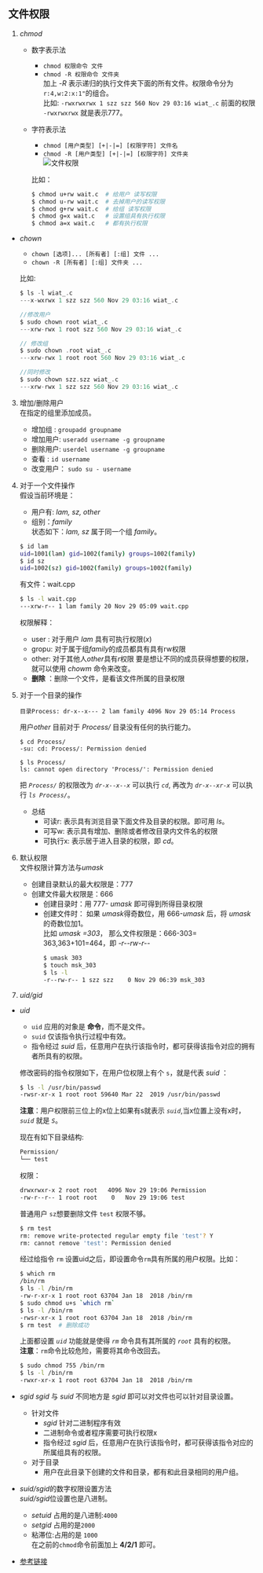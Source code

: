 ## 文件权限

1. *chmod*  
    + 数字表示法
        + `chmod 权限命令 文件`  
        + `chmod -R 权限命令 文件夹`   
        加上 *-R*  表示递归的执行文件夹下面的所有文件。权限命令分为`r:4,w:2:x:1"`的组合。  
        比如: `-rwxrwxrwx 1 szz szz 560 Nov 29 03:16 wiat_.c` 前面的权限 `-rwxrwxrwx` 就是表示777。
    + 字符表示法  
        + `chmod [用户类型] [+|-|=] [权限字符] 文件名`     
        + `chmod -R [用户类型] [+|-|=] [权限字符] 文件夹`     
        ![文件权限](文件权限.jpg)

        
        比如：
        ```bash
        $ chmod u+rw wait.c  # 给用户 读写权限
        $ chmod u-rw wait.c  # 去掉用户的读写权限
        $ chmod g+rw wait.c  # 给组 读写权限
        $ chmod g=x wait.c   # 设置组具有执行权限
        $ chmod a=x wait.c   # 都有执行权限
        ```

+ *chown* 
    + `chown [选项]... [所有者] [:组] 文件 ...`
    + `chown -R [所有者] [:组] 文件夹 ...`

    比如:
    ```c
    $ ls -l wiat_.c 
    ---x-wxrwx 1 szz szz 560 Nov 29 03:16 wiat_.c

    //修改用户
    $ sudo chown root wiat_.c 
    ---xrw-rwx 1 root szz 560 Nov 29 03:16 wiat_.c

    // 修改组
    $ sudo chown .root wiat_.c 
    ---xrw-rwx 1 root root 560 Nov 29 03:16 wiat_.c

    //同时修改
    $ sudo chown szz.szz wiat_.c 
    ---xrw-rwx 1 szz szz 560 Nov 29 03:16 wiat_.c
    ```

3. 增加/删除用户  
    在指定的组里添加成员。
    + 增加组  : `groupadd groupname`
    + 增加用户: `useradd username -g groupname` 
    + 删除用户: `userdel username -g groupname` 
    + 查看 : `id username`
    + 改变用户： `sudo su - username`
4. 对于一个文件操作  
    假设当前环境是：       
    + 用户有: *lam, sz, other*
    + 组别：*family*  
    状态如下：*lam, sz* 属于同一个组 *family*。
    ```bash
    $ id lam
    uid=1001(lam) gid=1002(family) groups=1002(family)
    $ id sz
    uid=1002(sz) gid=1002(family) groups=1002(family)
    ``` 
    有文件：wait.cpp
    ```bash
    $ ls -l wait.cpp 
    ---xrw-r-- 1 lam family 20 Nov 29 05:09 wait.cpp
    ```
    权限解释：  
    + user : 对于用户 *lam* 具有可执行权限(*x*)
    + gropu: 对于属于组*family*的成员都具有具有rw权限
    + other: 对于其他人*other*具有*r*权限
    要是想让不同的成员获得想要的权限，就可以使用 *chowm* 命令来改变。      
    + **删除** ：删除一个文件，是看该文件所属的目录权限

5. 对于一个目录的操作
    
    ` 目录Process: dr-x--x--- 2 lam family 4096 Nov 29 05:14 Process `

    用户*other* 目前对于 *Process/* 目录没有任何的执行能力。
    ```
    $ cd Process/
    -su: cd: Process/: Permission denied

    $ ls Process/
    ls: cannot open directory 'Process/': Permission denied
    ```
    把 *`Process/`* 的权限改为 *`dr-x--x--x`* 可以执行 *`cd`*, 再改为 *`dr-x--xr-x`* 可以执行 *`ls Process/`*。 
    
    + 总结
        + 可读r: 表示具有浏览目录下面文件及目录的权限。即可用 *ls*。
        + 可写w: 表示具有增加、删除或者修改目录内文件名的权限
        + 可执行x: 表示居于进入目录的权限，即 *cd*。 
    
6. 默认权限  
    文件权限计算方法与*umask*   
    +  创建目录默认的最大权限是：777
    + 创建文件最大权限是：666  
        + 创建目录时：用 777- *umask* 即可得到所得目录权限  
        + 创建文件时：
            如果 *umask*得奇数位，用 666-*umask* 后，将 *umask* 的奇数位加1。  
            比如 *umask =303*， 那么文件权限是：666-303= 363,363+101=464，即 *-r--rw-r--*
            ```bash
            $ umask 303
            $ touch msk_303
            $ ls -l
            -r--rw-r-- 1 szz szz    0 Nov 29 06:39 msk_303
            ```

7. *uid/gid*  
+  *uid*  
    + `uid` 应用的对象是 **命令**，而不是文件。  
    + `suid` 仅该指令执行过程中有效。
    +  指令经过 *suid* 后，任意用户在执行该指令时，都可获得该指令对应的拥有者所具有的权限。   

    修改密码的指令权限如下，在用户位权限上有个 `s`，就是代表 *suid* ：
    ```bash
    $ ls -l /usr/bin/passwd
    -rwsr-xr-x 1 root root 59640 Mar 22  2019 /usr/bin/passwd
    ```
    **注意**：用户权限前三位上的x位上如果有s就表示 *`suid`*,当x位置上没有x时， *`suid`* 就是 *`S`*。

    现在有如下目录结构:  
    ```bash
    Permission/
    └── test
    ```
    权限：
    ```bash 
    drwxrwxr-x 2 root root   4096 Nov 29 19:06 Permission
    -rw-r--r-- 1 root root    0   Nov 29 19:06 test
    ```
    普通用户 `sz`想要删除文件 `test` 权限不够。  
    ```bash
    $ rm test
    rm: remove write-protected regular empty file 'test'? Y
    rm: cannot remove 'test': Permission denied
    ```
    经过给指令 `rm` 设置uid之后，即设置命令`rm`具有所属的用户权限。比如：
    ```bash
    $ which rm
    /bin/rm
    $ ls -l /bin/rm
    -rw-r-xr-x 1 root root 63704 Jan 18  2018 /bin/rm
    $ sudo chmod u+s `which rm`
    $ ls -l /bin/rm
    -rwsr-xr-x 1 root root 63704 Jan 18  2018 /bin/rm
    $ rm test  # 删除成功
    ```
    上面都设置 *`uid`* 功能就是使得 *`rm`* 命令具有其所属的 *`root`* 具有的权限。  
    **注意**：`rm`命令比较危险，需要将其命令改回去。
    ```bash
    $ sudo chmod 755 /bin/rm
    $ ls -l /bin/rm
    -rwxr-xr-x 1 root root 63704 Jan 18  2018 /bin/rm
    ```
+ *sgid* 
*sgid* 与 *suid* 不同地方是 *sgid* 即可以对文件也可以针对目录设置。
    + 针对文件
        + *sgid* 针对二进制程序有效
        + 二进制命令或者程序需要可执行权限x
        + 指令经过 *sgid* 后，任意用户在执行该指令时，都可获得该指令对应的所属组具有的权限。
    + 对于目录
        + 用户在此目录下创建的文件和目录，都有和此目录相同的用户组。

+ *suid/sgid*的数字权限设置方法   
    *suid/sgid*位设置也是八进制。
    + *setuid* 占用的是八进制:`4000` 
    + *setgid* 占用的是`2000`
    + 粘滞位:占用的是 `1000`  
    在之前的`chmod`命令前面加上 **4/2/1** 即可。

+ [参考链接](https://www.bilibili.com/video/av57473824?p=14)